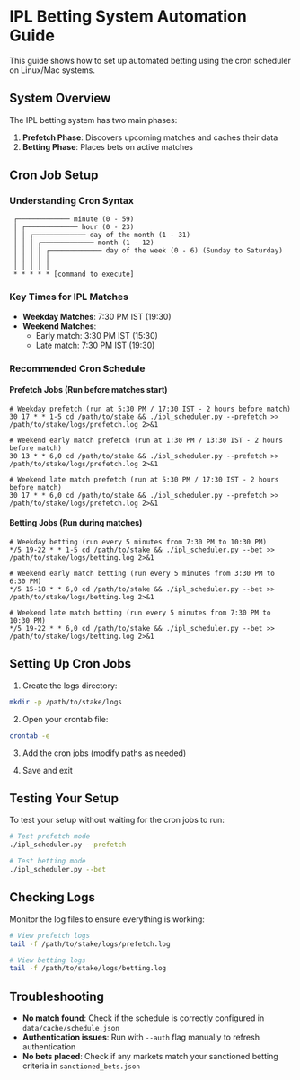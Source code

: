 # IPL Betting System Automation Guide

This guide shows how to set up automated betting using the cron scheduler on Linux/Mac systems.

## System Overview

The IPL betting system has two main phases:
1. **Prefetch Phase**: Discovers upcoming matches and caches their data
2. **Betting Phase**: Places bets on active matches

## Cron Job Setup

### Understanding Cron Syntax

```
 ┌───────────── minute (0 - 59)
 │ ┌───────────── hour (0 - 23)
 │ │ ┌───────────── day of the month (1 - 31)
 │ │ │ ┌───────────── month (1 - 12)
 │ │ │ │ ┌───────────── day of the week (0 - 6) (Sunday to Saturday)
 │ │ │ │ │
 │ │ │ │ │
 * * * * * [command to execute]
```

### Key Times for IPL Matches

* **Weekday Matches**: 7:30 PM IST (19:30)
* **Weekend Matches**: 
  * Early match: 3:30 PM IST (15:30)
  * Late match: 7:30 PM IST (19:30)

### Recommended Cron Schedule

#### Prefetch Jobs (Run before matches start)

```
# Weekday prefetch (run at 5:30 PM / 17:30 IST - 2 hours before match)
30 17 * * 1-5 cd /path/to/stake && ./ipl_scheduler.py --prefetch >> /path/to/stake/logs/prefetch.log 2>&1

# Weekend early match prefetch (run at 1:30 PM / 13:30 IST - 2 hours before match)
30 13 * * 6,0 cd /path/to/stake && ./ipl_scheduler.py --prefetch >> /path/to/stake/logs/prefetch.log 2>&1

# Weekend late match prefetch (run at 5:30 PM / 17:30 IST - 2 hours before match)
30 17 * * 6,0 cd /path/to/stake && ./ipl_scheduler.py --prefetch >> /path/to/stake/logs/prefetch.log 2>&1
```

#### Betting Jobs (Run during matches)

```
# Weekday betting (run every 5 minutes from 7:30 PM to 10:30 PM)
*/5 19-22 * * 1-5 cd /path/to/stake && ./ipl_scheduler.py --bet >> /path/to/stake/logs/betting.log 2>&1

# Weekend early match betting (run every 5 minutes from 3:30 PM to 6:30 PM)
*/5 15-18 * * 6,0 cd /path/to/stake && ./ipl_scheduler.py --bet >> /path/to/stake/logs/betting.log 2>&1

# Weekend late match betting (run every 5 minutes from 7:30 PM to 10:30 PM)
*/5 19-22 * * 6,0 cd /path/to/stake && ./ipl_scheduler.py --bet >> /path/to/stake/logs/betting.log 2>&1
```

## Setting Up Cron Jobs

1. Create the logs directory:
```bash
mkdir -p /path/to/stake/logs
```

2. Open your crontab file:
```bash
crontab -e
```

3. Add the cron jobs (modify paths as needed)

4. Save and exit

## Testing Your Setup

To test your setup without waiting for the cron jobs to run:

```bash
# Test prefetch mode
./ipl_scheduler.py --prefetch

# Test betting mode
./ipl_scheduler.py --bet
```

## Checking Logs

Monitor the log files to ensure everything is working:

```bash
# View prefetch logs
tail -f /path/to/stake/logs/prefetch.log

# View betting logs
tail -f /path/to/stake/logs/betting.log
```

## Troubleshooting

- **No match found**: Check if the schedule is correctly configured in `data/cache/schedule.json`
- **Authentication issues**: Run with `--auth` flag manually to refresh authentication
- **No bets placed**: Check if any markets match your sanctioned betting criteria in `sanctioned_bets.json` 